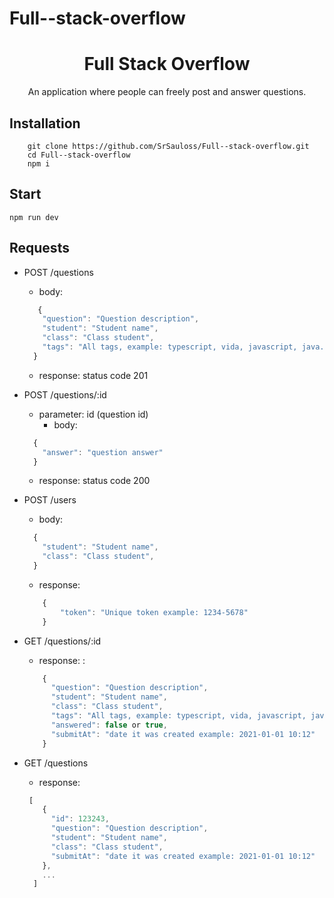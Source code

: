 # Full--stack-overflow
<h1 align='center'> Full Stack Overflow </h1>

<p align='center'>An application where people can freely post and answer questions.</p>

## Installation
  
        git clone https://github.com/SrSauloss/Full--stack-overflow.git
        cd Full--stack-overflow
        npm i

## Start 
`npm run dev`

## Requests
+ POST /questions
    - body: 
    ```js
       {
        "question": "Question description",
        "student": "Student name",
        "class": "Class student",
        "tags": "All tags, example: typescript, vida, javascript, java..."
      }
    ```
    - response: status code 201
    
+ POST /questions/:id
    - parameter: id (question id)
      - body: 
    ```js
      {
        "answer": "question answer" 
      }
    ```
    - response: status code 200
    
+ POST /users
    - body: 
    ```js
      {
        "student": "Student name",
        "class": "Class student",
      }
    ```
    - response: 
    ```js
        {
          	"token": "Unique token example: 1234-5678"
        }
    
+ GET /questions/:id
    - response:
: 
    ```js
        {
          "question": "Question description",
          "student": "Student name",
          "class": "Class student",
          "tags": "All tags, example: typescript, vida, javascript, java..."
          "answered": false or true,
          "submitAt": "date it was created example: 2021-01-01 10:12"
        }
    ```
+ GET /questions
    - response:
    ```js
     [
        {
          "id": 123243,
          "question": "Question description",
          "student": "Student name",
          "class": "Class student",
          "submitAt": "date it was created example: 2021-01-01 10:12"
        },
        ...
      ]
    ```
